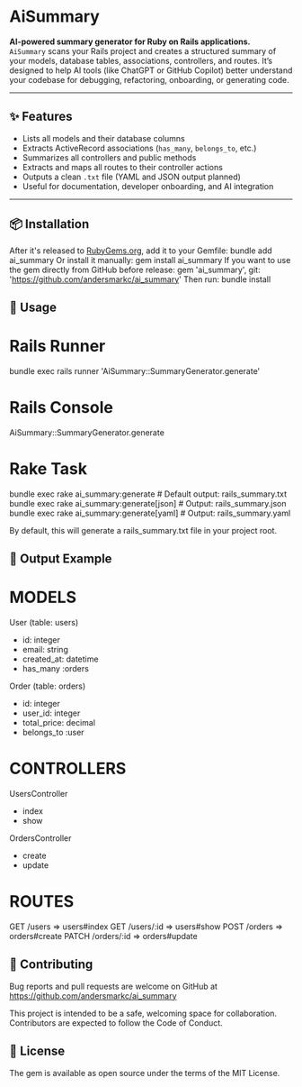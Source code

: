 # AiSummary

**AI-powered summary generator for Ruby on Rails applications.**  
`AiSummary` scans your Rails project and creates a structured summary of your models, database tables, associations, controllers, and routes. It’s designed to help AI tools (like ChatGPT or GitHub Copilot) better understand your codebase for debugging, refactoring, onboarding, or generating code.

---

## ✨ Features

- Lists all models and their database columns
- Extracts ActiveRecord associations (`has_many`, `belongs_to`, etc.)
- Summarizes all controllers and public methods
- Extracts and maps all routes to their controller actions
- Outputs a clean `.txt` file (YAML and JSON output planned)
- Useful for documentation, developer onboarding, and AI integration

---

## 📦 Installation

After it's released to [RubyGems.org](https://rubygems.org/gems/ai_summary), add it to your Gemfile:
bundle add ai_summary
Or install it manually:
gem install ai_summary
If you want to use the gem directly from GitHub before release:
gem 'ai_summary', git: 'https://github.com/andersmarkc/ai_summary'
Then run:
bundle install

## 🚀 Usage
# Rails Runner
bundle exec rails runner 'AiSummary::SummaryGenerator.generate'

# Rails Console
AiSummary::SummaryGenerator.generate

# Rake Task
bundle exec rake ai_summary:generate                # Default output: rails_summary.txt
bundle exec rake ai_summary:generate[json]         # Output: rails_summary.json
bundle exec rake ai_summary:generate[yaml]         # Output: rails_summary.yaml

By default, this will generate a rails_summary.txt file in your project root.

## 📂 Output Example
# MODELS
User (table: users)
  - id: integer
  - email: string
  - created_at: datetime
  - has_many :orders

Order (table: orders)
  - id: integer
  - user_id: integer
  - total_price: decimal
  - belongs_to :user

# CONTROLLERS
UsersController
  - index
  - show

OrdersController
  - create
  - update

# ROUTES
GET    /users          => users#index
GET    /users/:id      => users#show
POST   /orders         => orders#create
PATCH  /orders/:id     => orders#update


## 🤝 Contributing
Bug reports and pull requests are welcome on GitHub at
https://github.com/andersmarkc/ai_summary

This project is intended to be a safe, welcoming space for collaboration. Contributors are expected to follow the Code of Conduct.

## 📜 License
The gem is available as open source under the terms of the MIT License.



